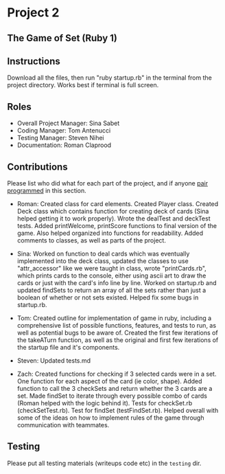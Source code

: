 # Project 2
## The Game of Set (Ruby 1)

## Instructions
Download all the files, then run "ruby startup.rb" in the terminal from the project directory. Works best if terminal is full screen. 

## Roles
* Overall Project Manager: Sina Sabet
* Coding Manager: Tom Antenucci
* Testing Manager: Steven Nihei
* Documentation: Roman Claprood

## Contributions
Please list who did what for each part of the project, and if anyone [pair programmed](http://en.wikipedia.org/wiki/Pair_programming) in this section.

* Roman: Created class for card elements. Created Player class. Created Deck class which contains function for creating deck of cards (Sina helped
         getting it to work properly). Wrote the dealTest and deckTest tests. Added printWelcome, printScore functions to final version of the game. Also helped organized into functions for readability.  Added comments to classes, as well as parts of the project.

* Sina: Worked on function to deal cards which was eventually implemented into the deck class, updated the classes to use "attr_accessor" like we were taught in class, wrote "printCards.rb", which prints cards to the console, either using ascii art to draw the cards or just with the card's info line by line. Worked on startup.rb and updated findSets to return an array of all the sets rather than just a boolean of whether or not sets existed. Helped fix some bugs in startup.rb. 

* Tom: Created outline for implementation of game in ruby, including a comprehensive list of possible functions, features, and tests to run, as well as potential bugs to be aware of. Created the first few iterations of the takeATurn function, as well as the original and first few iterations of the startup file and it's components. 

* Steven: Updated tests.md

* Zach: Created functions for checking if 3 selected cards were in a set. One function for each aspect of the card (ie color, shape). Added function to call the 3 checkSets and return whether the 3 cards are a set. Made findSet to iterate through every possible combo of cards (Roman helped with the logic behind it). Tests for checkSet.rb (checkSetTest.rb). Test for findSet (testFindSet.rb). Helped overall with some of the ideas on how to implement rules of the game through communication with teammates. 

## Testing
Please put all testing materials (writeups code etc) in the `testing` dir.

